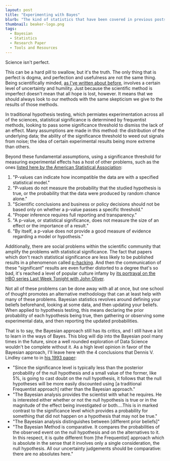 ```yaml
---
layout: post
title: "Experimenting with Bayes"
blurb: "The kind of statistics that have been covered in previous posts has mostly been Frequentist statistics. This post goes into the basics of Bayesian statistics with a look at experimental design."
thumbnail: beaker-logo.png
tags: 
  - Bayesian
  - Statistics
  - Research Paper
  - Tools and Resources
---
```


Science isn't perfect.

This can be a hard pill to swallow, but it's the truth. The only thing that is perfect is dogma, and perfection and usefulness are not the same thing. Being scientifically minded, [as I've written about before](http://www.datajourneyman.com/2016/02/08/being-scientifically-minded.html), involves a certain level of uncertainty and humility. Just because the scientific method is imperfect doesn't mean that all hope is lost, however. It means that we should always look to our methods with the same skepticism we give to the results of those methods.

In traditional hypothesis testing, which permiates experimentation across all of the sciences, statistical significance is determined by frequentist methods, looking to pass some significance threshold to dismiss the lack of an effect. Many assumptions are made in this method: the distribution of the underlying data; the ability of the significance threshold to weed out signals from noise; the idea of certain experimental results being more extreme than others.

Beyond these fundamental assumptions, using a significance threshold for measuring experimental effects has a host of other problems, such as the ones [listed here by the American Statistical Association](https://www.amstat.org/newsroom/pressreleases/P-ValueStatement.pdf): 

1. "P-values can indicate how incompatible the data are with a specified statistical model."
2. "P-values do not measure the probability that the studied hypothesis is true, or the probability that the data were produced by random chance alone."
3. "Scientific conclusions and business or policy decisions should not be based only on whether a p-value passes a specific threshold."
4. "Proper inference requires full reporting and transparency."
5. "A p-value, or statistical significance, does not measure the size of an effect or the importance of a result."
6. "By itself, a p-value does not provide a good measure of evidence regarding a model or hypothesis."

Additionally, there are social problems within the scientific community that amplify the problems with statistical significance. The fact that papers which don't reach statistical significance are less likely to be published results in a phenomenon called [p-hacking](http://www.vox.com/2016/3/15/11225162/p-value-simple-definition-hacking). And then the communication of these "significant" results are even further distorted to a degree that's so bad, it's reached a level of popular culture infamy by [its portrayal on the HBO series
Last Week Tonight with John Oliver](https://youtube.com/watch?v=0Rnq1NpHdmw).

Not all of these problems can be done away with all at once, but one school of thought promotes an alternative methodology that can at least help with many of these problems. Bayesian statistics revolves around defining your beliefs beforehand, looking at some data, and then updating your beliefs. When applied to hypothesis testing, this means declaring the prior probability of each hypothesis being true, then gathering or observing some experimental data, and then reporting the updated probabilities. 

That is to say, the Bayesian approach still has its critics, and I still have a lot to learn in the ways of Bayes. This blog will dip into the Bayesian pool many times in the future, since a well rounded exploration of Data Science wouldn't be complete without it. As a high level opinion in favor of the Bayesian approach, I'll leave here with the 4 conclusions that Dennis V. Lindley came to in [his 1993 paper](http://www.datajourneyman.com/pdf/bayes-intro-1.pdf):

- "Since the significance level is typically less than the posterior probability of the null hypothesis and a small value of the former, like 5%, is going to cast doubt on the null hypothesis, it follows that the null hypotheses will be more easily discounted using [a traditional Frequentist approach] rather than the Bayesian approach."
- "The Bayesian analysis provides the scientist with what he requires. He is interested either whether or not the null hypothesis is true or in the magnitude of the effect being investigated or both....This is in marked contrast to the significance level which provides a probability for something that did not happen on a hypothesis that may not be true."
- "The Bayesian analysis distinguishes between [different prior beliefs]"
- "The Bayesian Method is comparative. It compares the probabilities of the observed event on the null hypothesis and on the alternatives to it. In this respect, it is quite different from [the Frequentist] approach which is absolute in the sense that it involves only a single consideration, the null hypothesis. All our uncertainty judgements should be comparative: there are no absolutes here."